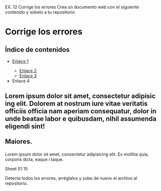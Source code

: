 EX. 12 Corrige los errores
Crea un documento web con el siguiente contenido y súbelo a tu repositorio:
<!DOCTYPE html>
<html>
<head>
<meta charset="utf8">
<title>Corrige los errores</title>
</head>
<body>
<h1><strong>Corrige los errores</strong></h1>
<h2>Índice de contenidos</h2>
<ul>
<li><a href="ancla">Enlace 1</a></li>
<ul>
<li><a href="#">Enlace 2</a></li>
<li><a href="">Enlace 3</a></li>
</ul>
<li><a href=""></a>Enlace 4</li>
</ul>
<h2><p>Lorem ipsum dolor sit amet, consectetur adipisic
ing elit. Dolorem at nostrum iure vitae veritatis officiis
officia nam aperiam consequatur, dolor in unde beatae labor
e quibusdam, nihil assumenda eligendi sint!<br><br>
Maiores.</p></h2>
<p id="#ancla">Lorem ipsum dolor sit amet, consectetur
adipisicing elit. Ex mollitia quia, corporis dicta, eaque i
taque.</p>

Sheet 01 15

</body>
</html>

Detecta todos los errores, arréglalos y sube de nuevo el archivo al repositorio.
